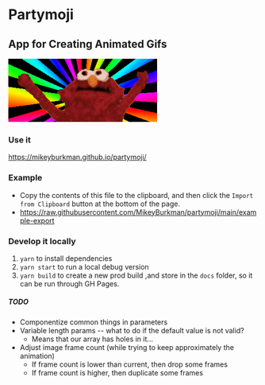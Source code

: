 # Partymoji

## App for Creating Animated Gifs

![Hello-Rainbox](./hellmo-rainbow.gif 'Hellmo Rainbow')

### Use it

https://mikeyburkman.github.io/partymoji/

### Example

- Copy the contents of this file to the clipboard, and then click the `Import from Clipboard` button at the bottom of the page.
- https://raw.githubusercontent.com/MikeyBurkman/partymoji/main/example-export

### Develop it locally

1. `yarn` to install dependencies
2. `yarn start` to run a local debug version
3. `yarn build` to create a new prod build ,and store in the `docs` folder, so it can be run through GH Pages.

##### TODO

- Componentize common things in parameters
- Variable length params -- what to do if the default value is not valid?
  - Means that our array has holes in it...
- Adjust image frame count (while trying to keep approximately the animation)
  - If frame count is lower than current, then drop some frames
  - If frame count is higher, then duplicate some frames
